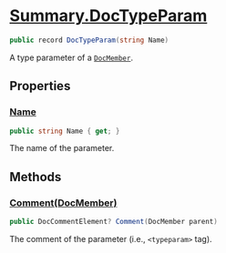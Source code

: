# [Summary.DocTypeParam](../src/Core/DocTypeParam.cs#L6)
```cs
public record DocTypeParam(string Name)
```

A type parameter of a [`DocMember`](./DocMember.md).

## Properties
### [Name](../src/Core/DocTypeParam.cs#L6)
```cs
public string Name { get; }
```

The name of the parameter.

## Methods
### [Comment(DocMember)](../src/Core/DocTypeParam.cs#L11)
```cs
public DocCommentElement? Comment(DocMember parent)
```

The comment of the parameter (i.e., `<typeparam>` tag).

